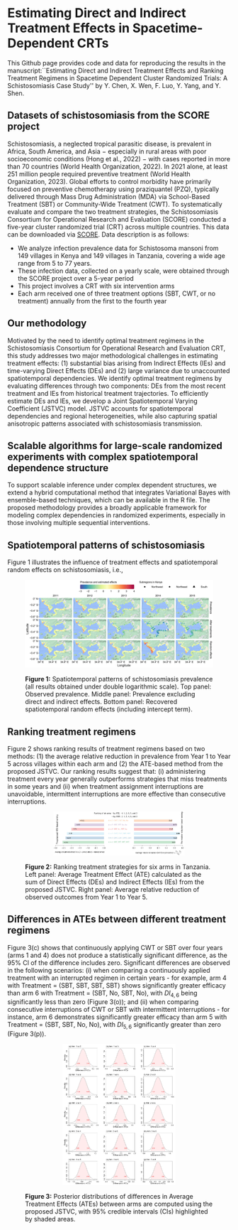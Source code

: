 
# Estimating Direct and Indirect Treatment Effects in Spacetime-Dependent CRTs

This Github page provides code and data for reproducing the results in the manuscript:``Estimating Direct and Indirect Treatment Effects and Ranking Treatment Regimens in Spacetime Dependent Cluster Randomized Trials: A Schistosomiasis Case Study'' by Y. Chen, X. Wen, F. Luo, Y. Yang, and Y. Shen. 

## Datasets of schistosomiasis from the SCORE project
Schistosomiasis, a neglected tropical parasitic disease, is prevalent in Africa, South America, and Asia − especially in rural areas with poor socioeconomic conditions (Hong et al., 2022) − with cases reported in more than 70 countries (World Health Organization, 2022).  In 2021 alone, at least 251 million people required preventive treatment (World Health Organization, 2023). Global efforts to control morbidity have primarily focused on preventive chemotherapy using praziquantel (PZQ), typically delivered through Mass Drug Administration (MDA) via School-Based Treatment (SBT) or Community-Wide Treatment (CWT). To systematically evaluate and compare the two treatment strategies, the Schistosomiasis Consortium for Operational Research and Evaluation (SCORE) conducted a five-year cluster randomized trial (CRT) across multiple countries. This data can be downloaded via [SCORE](https://clinepidb.org/ce/app/workspace/analyses/DS_d6a1141fbf/new). Data description is as follows:
- We analyze infection prevalence data for Schistosoma mansoni from 149 villages in Kenya and 149 villages in Tanzania, covering a wide age range from 5 to 77 years.
- These infection data, collected on a yearly scale, were obtained through the SCORE project over a 5-year period
- This project involves a CRT with six intervention arms
- Each arm received one of three treatment options (SBT, CWT, or no treatment) annually from the first to the fourth year

## Our methodology
Motivated by the need to identify optimal treatment regimens in the Schistosomiasis Consortium for Operational Research and Evaluation CRT, this study addresses two major methodological challenges in estimating treatment effects: (1) substantial bias arising from Indirect Effects (IEs) and time-varying Direct Effects (DEs) and (2) large variance due to unaccounted spatiotemporal dependencies. We identify optimal treatment regimens by evaluating differences through two components: DEs from the most recent treatment and IEs from historical treatment trajectories. To efficiently estimate DEs and IEs, we develop a Joint Spatiotemporal Varying Coefficient (JSTVC) model. JSTVC accounts for spatiotemporal dependencies and regional heterogeneities, while also capturing spatial anisotropic patterns associated with schistosomiasis transmission. 

## Scalable algorithms for large-scale randomized experiments with complex spatiotemporal dependence structure
To support scalable inference under complex dependent structures, we extend a hybrid computational method that integrates Variational Bayes with ensemble-based techniques, which can be available in the R file. The proposed methodology provides a broadly applicable framework for modeling complex dependencies in randomized experiments, especially in those involving multiple sequential interventions.

## Spatiotemporal patterns of schistosomiasis
Figure 1 illustrates the influence of treatment effects and spatiotemporal random effects on schistosomiasis, i.e.,
<figure id="Figure4">
  <p align="center">
  <img src="./figure/Fig6_Kenya_Wts.jpg" width="100%" height="80%">
    </p>
  <figcaption>
  <strong>Figure 1:</strong> Spatiotemporal patterns of schistosomiasis prevalence (all results obtained under double logarithmic scale). Top panel: Observed prevalence. Middle panel: Prevalence excluding direct and indirect effects. Bottom panel: Recovered spatiotemporal random effects (including intercept term).
  </figcaption>
</figure>

## Ranking treatment regimens
Figure 2 shows ranking results of treatment regimens based on two methods: (1) the average relative reduction in prevalence from Year 1 to Year 5 across villages within each arm and (2) the ATE-based method from the proposed JSTVC. Our ranking results suggest that: (i) administering treatment every year generally outperforms strategies that miss treatments in some years and (ii) when treatment assignment interruptions are unavoidable, intermittent interruptions are more effective than consecutive interruptions.
<figure id="Figure4">
  <p align="center">
  <img src="./figure/FigS6_Ranks.jpg" width="70%" height="50%">
    </p>
  <figcaption>
  <strong>Figure 2:</strong> Ranking treatment strategies for six arms in Tanzania. Left panel: Average Treatment Effect (ATE) calculated as the sum of Direct Effects (DEs) and Indirect Effects (IEs) from the proposed JSTVC. Right panel: Average relative reduction of observed outcomes from Year 1 to Year 5.
  </figcaption>
</figure>

## Differences in ATEs between different treatment regimens
Figure 3(c) shows that continuously applying CWT or SBT over four years (arms 1 and 4) does not produce a statistically significant difference, as the 95% CI of the difference includes zero. Significant differences are observed in the following scenarios: (i) when comparing a continuously applied treatment with an interrupted regimen in certain years - for example, arm 4 with Treatment = (SBT, SBT, SBT, SBT) shows significantly greater efficacy than arm 6 with Treatment = (SBT, No, SBT, No), with $DI_{4, 6}$ being significantly less than zero (Figure 3(o)); and (ii) when comparing consecutive interruptions of CWT or SBT with intermittent interruptions - for instance, arm 6 demonstrates significantly greater efficacy than arm 5 with Treatment = (SBT, SBT, No, No), with $DI_{5,6}$ significantly greater than zero (Figure 3(p)).
<figure id="Figure4">
  <p align="center">
  <img src="./figure/FigS7_Dist_ATE_all.jpg" width="60%" height="40%">
    </p>
  <figcaption>
  <strong>Figure 3:</strong> Posterior distributions of differences in Average Treatment Effects (ATEs) between arms are computed using the proposed JSTVC, with 95% credible intervals (CIs) highlighted by shaded areas.
  </figcaption>
</figure>


